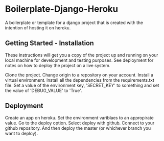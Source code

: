 # Boilerplate-Django-Heroku

A boilerplate or template for a django project that is created with the intention of hosting it on heroku.

## Getting Started - Installation

These instructions will get you a copy of the project up and running on your local machine for development and testing purposes. See deployment for notes on how to deploy the project on a live system.

Clone the project. Change origin to a repository on your account. Install a virtual environment. Install all the dependencies from the requirements.txt file. Set a value of the environment key, 'SECRET_KEY' to something and set the value of 'DEBUG_VALUE' to 'True'.

## Deployment

Create an app on heroku. Set the environment variblaes to an appropirate value. Go to the deploy option. Select deploy with github. Connect to your github repository. And then deploy the master (or whichever branch you want to deploy). 
